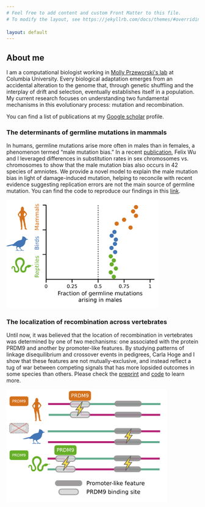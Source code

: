 ```yaml
---
# Feel free to add content and custom Front Matter to this file.
# To modify the layout, see https://jekyllrb.com/docs/themes/#overriding-theme-defaults

layout: default
---
```

## About me

I am a computational biologist working in [Molly Przeworski's lab](https://przeworskilab.com/) at Columbia University. Every biological adaptation emerges from an accidental alteration to the genome that, through genetic shuffling and the interplay of drift and selection, eventually establishes itself in a population. My current research focuses on understanding two fundamental mechanisms in this evolutionary process: mutation and recombination.

You can find a list of publications at my [Google scholar](https://scholar.google.com/citations?user=I7GqCNkAAAAJ&hl=en&oi=ao) profile.

### The determinants of germline mutations in mammals

In humans, germline mutations arise more often in males than in females, a phenomenon termed “male mutation bias.” In a recent [publication](https://elifesciences.org/articles/80008), Felix Wu and I leveraged differences in substitution rates in sex chromosomes vs. chromosomes to show that the male mutation bias also occurs in 42 species of amniotes. We provide a novel model to explain the male mutation bias in light of damage-induced mutation, helping to reconcile with recent evidence suggesting replication errors are not the main source of germline mutation. You can find the code to reproduce our findings in this [link](https://github.com/marcdemanuelmontero/mut_sex_bias_amniotes).

<img src="images/alpha_summary.png" alt="This is an image" width="400">

### The localization of recombination across vertebrates
Until now, it was believed that the location of recombination in vertebrates was determined by one of two mechanisms: one associated with the protein PRDM9 and another by promoter-like features. By studying patterns of linkage disequilibrium and crossover events in pedigrees, Carla Hoge and I show that these features are not mutually-exclusive, and instead reflect a tug of war between competing signals that has more lopsided outcomes in some species than others. Please check the [preprint]((https://www.biorxiv.org/content/10.1101/2023.07.11.548536v1)) and [code](https://github.com/marcdemanuelmontero/SnakeRecombination/tree/main/analyses) to learn more.

<img src="images/prdm9_promoter_summary.png" alt="This is an image" width="420">
